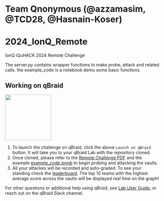 # Team Qnonymous (@azzamasim, @TCD28, @Hasnain-Koser)



# 2024_IonQ_Remote
IonQ iQuHACK 2024 Remote Challenge

The server.py contains wrapper functions to make probe, attack and related calls.
the example_code is a notebook demo some basic functions.


## Working on qBraid
[<img src="https://qbraid-static.s3.amazonaws.com/logos/Launch_on_qBraid_white.png" width="150">](https://account.qbraid.com?gitHubUrl=https://github.com/iQuHACK/2024_IonQ_Remote.git)
1. To launch the challenge on qBraid, click the above `Launch on qBraid` button. It will take you to your qBraid Lab with the repository cloned.
2. Once cloned, please refer to the [Remote Challenge PDF](https://github.com/iQuHACK/2024_IonQ_Remote/blob/main/IQuHack2024%20Remote%20Challenge.pdf) and the example [example_code.ipynb](https://github.com/iQuHACK/2024_IonQ_Remote/blob/main/example_code.ipynb) to begin probing and attacking the vaults.
3. All your attackes will be recorded and auto-graded. To see your standing check the [leaderboard](https://account.qbraid.com/hackathons/2024/iquhack). The top 10 teams with the highest average score across the vaults will be displayed real time on the graph!



For other questions or additional help using qBraid, see [Lab User Guide](https://docs.qbraid.com/en/latest/), or reach out on the qBraid Slack channel.
